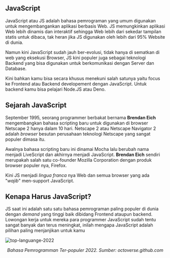 ## JavaScript

JavaScript atau JS adalah bahasa pemrograman yang umum digunakan untuk mengembangankan aplikasi berbasis Web. JS memungkinkan aplikasi Web lebih dinamis dan interaktif sehingga Web lebih dari sekedar tampilan statis untuk dibaca, tak heran jika JS digunakan oleh lebih dari 95% Website di dunia.

Namun kini JavaScript sudah jauh ber-evolusi, tidak hanya di sematkan di web yang eksekusi Browser, JS kini populer juga sebagai teknologi Backend yang bisa digunakan untuk berkomunikasi dengan Server dan Database.

Kini bahkan kamu bisa secara khusus menekuni salah satunya yaitu focus ke Frontend atau Backend developement dengan JavaScript. Untuk backend kamu bisa pelajari Node.JS atau Deno.

## Sejarah JavaScript

September 1995, seorang programmer berbakat bernama **Brendan Eich** mengembangkan bahasa scripting baru untuk digunakan di browser Netscape 2 hanya dalam 10 hari. Netscape 2 atau Netscape Navigator 2 adalah *browser* besutan perusahaan teknologi Netscape yang sangat populer dimasa itu.

Awalnya bahasa scripting baru ini dinamai Mocha lalu berubah nama menjadi LiveScript dan akhirnya menjadi JavaScript. **Brendan Eich** sendiri merupakah salah satu co-founder Mozilla Corporation dengan produk browser populer nya, Firefox.

Kini JS menjadi _lingua franca_ nya Web dan semua browser yang ada "_wajib_" men-support JavaScript.

## Kenapa Harus JavaScript?

JS saat ini adalah satu satu bahasa pemrograman paling populer di dunia dengan _demand_ yang tinggi baik dibidang Frontend ataupun backend. Lowongan kerja untuk mereka para programmer JavaScript sudah tentu sangat banyak dan terus meningkat, inilah mengapa JavaScript adalah pilihan paling menjanjikan untuk kamu


![top-languange-2022](https://user-images.githubusercontent.com/3906229/210478432-bf7806a8-def4-4781-9683-88d12f656f95.PNG)
<p align="center"><i>Bahasa Pemrogramman Ter-populer 2022. Sumber: octoverse.github.com</i></p>
